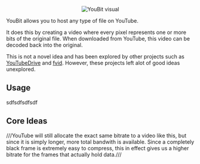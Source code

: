 <p align="center">
    <img src="https://i.imgur.com/ELoB1Lm.png" alt="YouBit visual">
    </br>
</p>

YouBit allows you to host any type of file on YouTube.

It does this by creating a video where every pixel represents one or more bits of the original file. When downloaded from YouTube, this video can be decoded back into the original.

This is not a novel idea and has been explored by other projects such as [YouTubeDrive](https://github.com/dzhang314/YouTubeDrive) and [fvid](https://github.com/AlfredoSequeida/fvid). However, these projects left alot of good ideas unexplored.


## Usage
sdfsdfsdfsdf


## Core Ideas
///YouTube will still allocate the exact
same bitrate to a video like this, but since it is simply longer, more total
bandwith is available. Since a completely black frame is extremely easy to compress,
this in effect gives us a higher bitrate for the frames that actually hold data.///
